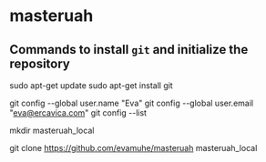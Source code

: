 # masteruah
## Commands to install `git` and initialize the repository
sudo  apt-get update
sudo apt-get install git

git config --global user.name "Eva"
git config --global user.email "eva@ercavica.com"
git config --list

mkdir masteruah_local

git clone https://github.com/evamuhe/masteruah masteruah_local

